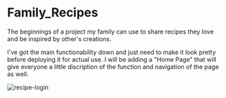 # Family_Recipes
The beginnings of a project my family can use to share recipes they love and be inspired by other's creations.

I've got the main functionability down and just need to make it look pretty before deploying it for actual use. I will be adding a "Home Page" that will give everyone a little discription of the function and navigation of the page as well.

![recipe-login](https://user-images.githubusercontent.com/95866344/188281280-d57ad601-e9c7-413a-8e78-5a54c582dacf.png)
